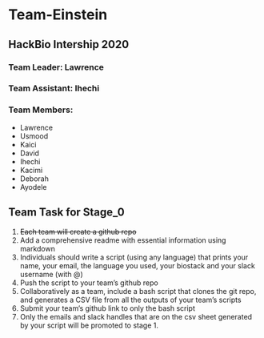 
# Team-Einstein

## HackBio Intership 2020

### Team Leader: Lawrence

### Team Assistant: Ihechi

### Team Members:
- Lawrence
- Usmood
- Kaici
- David
- Ihechi
- Kacimi
- Deborah
- Ayodele




## Team Task for Stage_0
1. ~~Each team will create a github repo~~
2. Add a comprehensive readme with essential information using markdown
3. Individuals should write a script (using any language) that prints your name, your email, the language you used, your biostack and your slack username (with @) 
4. Push the script to your team’s github repo
5. Collaboratively as a team, include a bash script that clones the git repo, and generates a CSV file from all the outputs of your team’s scripts
6. Submit your team’s github link to ​only​ the bash script
7. Only the emails and slack handles that are on the csv sheet generated by your script will be promoted to stage 1.      
